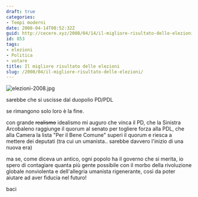 ```yaml
---
draft: true
categories:
- Tempi moderni
date: 2008-04-14T00:52:32Z
guid: http://cecere.xyz/2008/04/14/il-migliore-risultato-delle-elezioni/
id: 853
tags:
- elezioni
- Politica
- votare
title: Il migliore risultato delle elezioni
slug: /2008/04/il-migliore-risultato-delle-elezioni/
---
```


![elezioni-2008.jpg](http://cecere.xyz/wp-content/uploads/sites/3/2008/04/elezioni-2008.jpg)

sarebbe che si uscisse dal duopolio PD/PDL

se rimangono solo loro è la fine.

con grande <del datetime="2008-04-14T09:47:45+00:00">realismo</del> idealismo mi auguro che vinca il PD, che la Sinistra Arcobaleno raggiunge il quorum al senato per togliere forza alla PDL, che alla Camera la lista "Per il Bene Comune" superi il quorum e riesca a mettere dei deputati (tra cui un umanista.. sarebbe davvero l'inizio di una nuova era)

ma se, come diceva un antico, ogni popolo ha il governo che si merita, io spero di contagiare quanta più gente possibile con il morbo della rivoluzione globale nonviolenta e dell'allegria umanista rigenerante, così da poter aiutare ad aver fiducia nel futuro!

baci